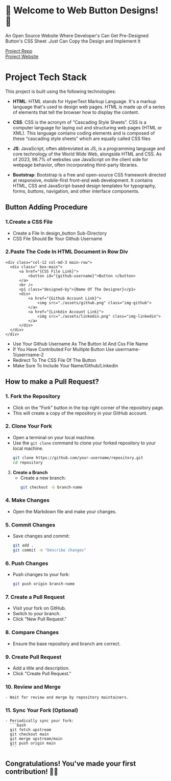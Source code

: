 # 🎉 Welcome to Web Button Designs! 🎊

An Open Source Website Where Developer's Can Get Pre-Designed Button's CSS Sheet .Just Can Copy the Design and Implement It

[Project Repo](https://github.com/swarnade/webdesign-switch)
<br />
[Project Website](https://webdesign.swarnadeepsahapoddar.in/)

# Project Tech Stack

This project is built using the following technologies:

- **HTML**: HTML stands for HyperText Markup Language. It's a markup language that's used to design web pages. HTML is made up of a series of elements that tell the browser how to display the content.

- **CSS**: CSS is the acronym of “Cascading Style Sheets”. CSS is a computer language for laying out and structuring web pages (HTML or XML). This language contains coding elements and is composed of these “cascading style sheets” which are equally called CSS files

- **JS**: JavaScript, often abbreviated as JS, is a programming language and core technology of the World Wide Web, alongside HTML and CSS. As of 2023, 98.7% of websites use JavaScript on the client side for webpage behavior, often incorporating third-party libraries.

- **Bootstrap**: Bootstrap is a free and open-source CSS framework directed at responsive, mobile-first front-end web development. It contains HTML, CSS and JavaScript-based design templates for typography, forms, buttons, navigation, and other interface components.

## Button Adding Procedure

### 1.Create a CSS File

- Create a File In design_button Sub-Directory
- CSS File Should Be Your Github Username

### 2.Paste The Code In HTML Document in Row Div

```
<div class="col-12 col-md-3 main-row">
  <div class=" box-main">
      <a href="{CSS File Link}">
          <button id="{github-username}">Button </button>
      </a>
      <br />
      <p1 class="designed-by">{Name Of The Designer}</p1>
      <div>
          <a href="{Github Account Link}">
              <img src="./assets/github.png" class="img-github">
          </a>
          <a href="{Linkdin Account Link}">
              <img src="./assets/linkedin.png" class="img-linkedin">
          </a>
      </div>
  </div>
</div>
```

- Use Your Github Username As The Button Id And Css File Name
- If You Have Contributed For Multiple Button Use userrname-1/userrname-2
- Redirect To The CSS File Of The Button
- Make Sure To Include Your Name/Github/Linkedin

## How to make a Pull Request?

### 1. Fork the Repository

- Click on the "Fork" button in the top right corner of the repository page.
- This will create a copy of the repository in your GitHub account.

### 2. Clone Your Fork

- Open a terminal on your local machine.
- Use the `git clone` command to clone your forked repository to your local machine.
  ```bash
  git clone https://github.com/your-username/repository.git
  cd repository
  ```

3. **Create a Branch**
   - Create a new branch:
     ```bash
     git checkout -b branch-name
     ```

### 4. Make Changes

- Open the Markdown file and make your changes.

### 5. Commit Changes

- Save changes and commit:
  ```bash
  git add .
  git commit -m "Describe changes"
  ```

### 6. **Push Changes**

- Push changes to your fork:
  ```bash
  git push origin branch-name
  ```

### 7. **Create a Pull Request**

- Visit your fork on GitHub.
- Switch to your branch.
- Click "New Pull Request."

### 8. **Compare Changes**

- Ensure the base repository and branch are correct.

### 9. **Create Pull Request**

- Add a title and description.
- Click "Create Pull Request."

### 10. **Review and Merge**

    - Wait for review and merge by repository maintainers.

### 11. **Sync Your Fork (Optional)**

    - Periodically sync your fork:
      ```bash
      git fetch upstream
      git checkout main
      git merge upstream/main
      git push origin main
      ```

<h2>Congratulations! You've made your first contribution! 🙌🏼</h2>
